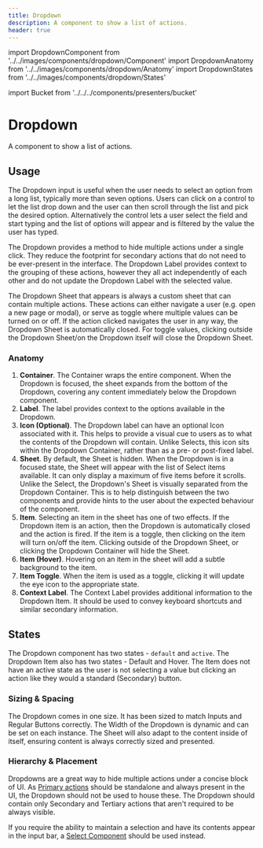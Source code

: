 ```yaml
---
title: Dropdown
description: A component to show a list of actions.
header: true
---
```


import DropdownComponent from '../../images/components/dropdown/Component'
import DropdownAnatomy from '../../images/components/dropdown/Anatomy'
import DropdownStates from '../../images/components/dropdown/States'

import Bucket from '../../../components/presenters/bucket'

<div className="bucket__container">
  <Bucket type="sketch" url="https://docs.royalnavy.io/design-system.sketch" />
  <Bucket type="storybook" url="https://storybook.royalnavy.io/?path=/docs/dropdown--default" />
</div>

# Dropdown
A component to show a list of actions.
<DropdownComponent />

## Usage
The Dropdown input is useful when the user needs to select an option from a long list, typically more than seven options. Users can click on a control to let the list drop down and the user can then scroll through the list and pick the desired option. Alternatively the control lets a user select the field and start typing and the list of options will appear and is filtered by the value the user has typed.

The Dropdown provides a method to hide multiple actions under a single click. They reduce the footprint for secondary actions that do not need to be ever-present in the interface. The Dropdown Label provides context to the grouping of these actions, however they all act independently of each other and do not update the Dropdown Label with the selected value.

The Dropdown Sheet that appears is always a custom sheet that can contain multiple actions. These actions can either navigate a user (e.g. open a new page or modal), or serve as toggle where multiple values can be turned on or off. If the action clicked navigates the user in any way, the Dropdown Sheet is automatically closed. For toggle values, clicking outside the Dropdown Sheet/on the Dropdown itself will close the Dropdown Sheet.

### Anatomy

<DropdownAnatomy />

1. **Container**. The Container wraps the entire component. When the Dropdown is focused, the sheet expands from the bottom of the Dropdown, covering any content immediately below the Dropdown component.
2. **Label**. The label provides context to the options available in the Dropdown.
3. **Icon (Optional)**. The Dropdown label can have an optional Icon associated with it. This helps to provide a visual cue to users as to what the contents of the Dropdown will contain. Unlike Selects, this icon sits within the Dropdown Container, rather than as a pre- or post-fixed label.
4. **Sheet**. By default, the Sheet is hidden. When the Dropdown is in a focused state, the Sheet will appear with the list of Select items available. It can only display a maximum of five items before it scrolls. Unlike the Select, the Dropdown's Sheet is visually separated from the Dropdown Container. This is to help distinguish between the two components and provide hints to the user about the expected behaviour of the component.
5. **Item**. Selecting an item in the sheet has one of two effects. If the Dropdown item is an action, then the Dropdown is automatically closed and the action is fired. If the item is a toggle, then clicking on the item will turn on/off the item. Clicking outside of the Dropdown Sheet, or clicking the Dropdown Container will hide the Sheet.
6. **Item (Hover)**. Hovering on an item in the sheet will add a subtle background to the item.
7. **Item Toggle**. When the item is used as a toggle, clicking it will update the eye icon to the appropriate state.
8. **Context Label**. The Context Label provides additional information to the Dropdown Item. It should be used to convey keyboard shortcuts and similar secondary information.

## States

<DropdownStates />

The Dropdown component has two states - `default` and `active`. The Dropdown Item also has two states - Default and Hover. The Item does not have an active state as the user is not selecting a value but clicking an action like they would a standard (Secondary) button.

### Sizing & Spacing
The Dropdown comes in one size. It has been sized to match Inputs and Regular Buttons correctly. The Width of the Dropdown is dynamic and can be set on each instance. The Sheet will also adapt to the content inside of itself, ensuring content is always correctly sized and presented. 

### Hierarchy & Placement

Dropdowns are a great way to hide multiple actions under a concise block of UI. As [Primary actions](/components/buttons) should be standalone and always present in the UI, the Dropdown should not be used to house these. The Dropdown should contain only Secondary and Tertiary actions that aren't required to be always visible.

If you require the ability to maintain a selection and have its contents appear in the input bar, a [Select Component](/components/forms/select/) should be used instead.
